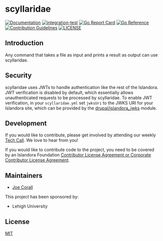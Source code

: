 # scyllaridae

[![Documentation](https://img.shields.io/static/v1?label=documentation&message=reference&color=blue)](https://lehigh-university-libraries.github.io/scyllaridae/)
[![integration-test](https://github.com/islandora/scyllaridae/actions/workflows//lint-test-build.yml/badge.svg)](https://github.com/islandora/scyllaridae/actions/workflows//lint-test-build.yml)
[![Go Report Card](https://goreportcard.com/badge/github.com/islandora/scyllaridae)](https://goreportcard.com/report/github.com/islandora/scyllaridae)
[![Go Reference](https://img.shields.io/static/v1?label=godoc&message=reference&color=blue)](https://pkg.go.dev/github.com/islandora/scyllaridae)
[![Contribution Guidelines](http://img.shields.io/badge/CONTRIBUTING-Guidelines-blue.svg)](./CONTRIBUTING.md)
[![LICENSE](https://img.shields.io/badge/license-MIT-blue.svg?style=flat-square)](./LICENSE)

## Introduction

Any command that takes a file as input and prints a result as output can use scyllaridae.

## Security

scyllaridae uses JWTs to handle authentication like the rest of the Islandora.
JWT verification is disabled by default, which essentially allows unauthenticated requests to be processed by scyllaridae.
To enable JWT verification, in your `scyllaridae.yml` set `jwksUri` to the JWKS URI for your Islandora site, which can be provided by the [drupal/islandora_jwks](https://www.drupal.org/project/islandora_jwks) module.

## Development

If you would like to contribute, please get involved by attending our weekly
[Tech Call][1]. We love to hear from you!

If you would like to contribute code to the project, you need to be covered by
an Islandora Foundation [Contributor License Agreement or Corporate Contributor License Agreement][2].

## Maintainers

- [Joe Corall](https://github.com/joecorall)

This project has been sponsored by:

- Lehigh University

## License

[MIT](https://opensource.org/licenses/MIT)

[1]: https://github.com/Islandora/islandora-community/wiki/Weekly-Open-Tech-Call
[2]: https://github.com/Islandora/islandora-community/wiki/Contributor-License-Agreements
